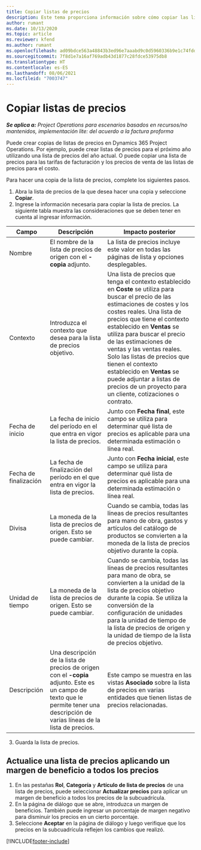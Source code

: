 ```yaml
---
title: Copiar listas de precios
description: Este tema proporciona información sobre cómo copiar las listas de precios de productos en Project Operations.
author: rumant
ms.date: 10/13/2020
ms.topic: article
ms.reviewer: kfend
ms.author: rumant
ms.openlocfilehash: ad09bdce563a48843b3ed96e7aaabd9c0d5960336b9e1c74fddb9b61f760f4cd
ms.sourcegitcommit: 7f8d1e7a16af769adb43d1877c28fdce53975db8
ms.translationtype: HT
ms.contentlocale: es-ES
ms.lasthandoff: 08/06/2021
ms.locfileid: "7003747"
---
```

# <a name="copy-price-lists"></a>Copiar listas de precios

_**Se aplica a:** Project Operations para escenarios basados en recursos/no mantenidos, implementación lite: del acuerdo a la factura proforma_

Puede crear copias de listas de precios en Dynamics 365 Project Operations. Por ejemplo, puede crear listas de precios para el próximo año utilizando una lista de precios del año actual.  O puede copiar una lista de precios para las tarifas de facturación y los precios de venta de las listas de precios para el costo. 

Para hacer una copia de la lista de precios, complete los siguientes pasos.

1. Abra la lista de precios de la que desea hacer una copia y seleccione **Copiar**.
2. Ingrese la información necesaria para copiar la lista de precios. La siguiente tabla muestra las consideraciones que se deben tener en cuenta al ingresar información.

| Campo | Descripción | Impacto posterior |
| --- | --- | --- |
| Nombre | El nombre de la lista de precios de origen con el **-copia** adjunto. | La lista de precios incluye este valor en todas las páginas de lista y opciones desplegables. |
| Contexto | Introduzca el contexto que desea para la lista de precios objetivo. | Una lista de precios que tenga el contexto establecido en **Coste** se utiliza para buscar el precio de las estimaciones de costes y los costes reales. Una lista de precios que tiene el contexto establecido en **Ventas** se utiliza para buscar el precio de las estimaciones de ventas y las ventas reales. Solo las listas de precios que tienen el contexto establecido en **Ventas** se puede adjuntar a listas de precios de un proyecto para un cliente, cotizaciones o contrato. |
| Fecha de inicio | La fecha de inicio del período en el que entra en vigor la lista de precios. | Junto con **Fecha final**, este campo se utiliza para determinar qué lista de precios es aplicable para una determinada estimación o línea real. |
| Fecha de finalización | La fecha de finalización del período en el que entra en vigor la lista de precios. | Junto con **Fecha inicial**, este campo se utiliza para determinar qué lista de precios es aplicable para una determinada estimación o línea real. |
| Divisa | La moneda de la lista de precios de origen. Esto se puede cambiar. | Cuando se cambia, todas las líneas de precios resultantes para mano de obra, gastos y artículos del catálogo de productos se convierten a la moneda de la lista de precios objetivo durante la copia. |
| Unidad de tiempo | La moneda de la lista de precios de origen. Esto se puede cambiar. | Cuando se cambia, todas las líneas de precios resultantes para mano de obra, se convierten a la unidad de la lista de precios objetivo durante la copia. Se utiliza la conversión de la configuración de unidades para la unidad de tiempo de la lista de precios de origen y la unidad de tiempo de la lista de precios objetivo. |
| Descripción | Una descripción de la lista de precios de origen con el **-copia** adjunto. Este es un campo de texto que le permite tener una descripción de varias líneas de la lista de precios. | Este campo se muestra en las vistas **Asociado** sobre la lista de precios en varias entidades que tienen listas de precios relacionadas. |

3. Guarda la lista de precios. 

## <a name="update-a-price-list-by-applying-a-mark-up-to-all-the-prices"></a>Actualice una lista de precios aplicando un margen de beneficio a todos los precios

1. En las pestañas **Rol**, **Categoría** y **Artículo de lista de precios** de una lista de precios, puede seleccionar **Actualizar precios** para aplicar un margen de beneficio a todos los precios de la subcuadrícula. 
2. En la página de diálogo que se abre, introduzca un margen de beneficios. También puede ingresar un porcentaje de margen negativo para disminuir los precios en un cierto porcentaje. 
3. Seleccione **Aceptar** en la página de diálogo y luego verifique que los precios en la subcuadrícula reflejen los cambios que realizó.


[!INCLUDE[footer-include](../includes/footer-banner.md)]